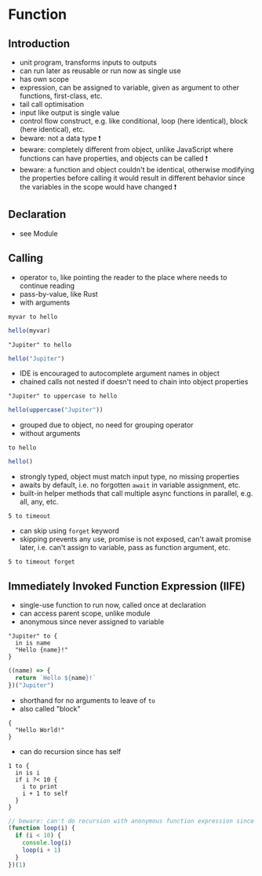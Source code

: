 # Function



## Introduction

- unit program, transforms inputs to outputs
- can run later as reusable or run now as single use
- has own scope
- expression, can be assigned to variable, given as argument to other functions, first-class, etc.
- tail call optimisation
- input like output is single value
- control flow construct, e.g. like conditional, loop (here identical), block (here identical), etc.
- beware: not a data type ❗️
- beware: completely different from object, unlike JavaScript where functions can have properties, and objects can be called ❗️
- beware: a function and object couldn't be identical, otherwise modifying the properties before calling it would result in different behavior since the variables in the scope would have changed ❗️



## Declaration

- see Module



## Calling

- operator `to`, like pointing the reader to the place where needs to continue reading
- pass-by-value, like Rust
- with arguments

```
myvar to hello
```

```js
hello(myvar)
```

```
"Jupiter" to hello
```

```js
hello("Jupiter")
```

- IDE is encouraged to autocomplete argument names in object
- chained calls not nested if doesn't need to chain into object properties

```
"Jupiter" to uppercase to hello
```

```js
hello(uppercase("Jupiter"))
```

- grouped due to object, no need for grouping operator 
- without arguments
<!-- todo: pass `None` explicitly `None to hello`? -->

```
to hello
```

```js
hello()
```

- strongly typed, object must match input type, no missing properties
- awaits by default, i.e. no forgotten `await` in variable assignment, etc.
- built-in helper methods that call multiple async functions in parallel, e.g. all, any, etc.

```
5 to timeout
```

- can skip using `forget` keyword
- skipping prevents any use, promise is not exposed, can't await promise later, i.e. can't assign to variable, pass as function argument, etc.

```
5 to timeout forget
```



## Immediately Invoked Function Expression (IIFE)

- single-use function to run now, called once at declaration
- can access parent scope, unlike module
- anonymous since never assigned to variable

```
"Jupiter" to {
  in is name
  "Hello {name}!"
}
```

```js
((name) => {
  return `Hello ${name}!`
})("Jupiter")
```

- shorthand for no arguments to leave of `to`
- also called "block"

```
{
  "Hello World!"
}
```

- can do recursion since has self

```
1 to {
  in is i
  if i ?< 10 {
    i to print
    i + 1 to self
  }
}
```

```js
// beware: can't do recursion with anonymous function expression since no identifier, approximate using function declaration
(function loop(i) {
  if (i < 10) {
    console.log(i)
    loop(i + 1)
  }
})(1)
```
